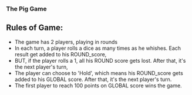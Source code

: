 ### The Pig Game

## Rules of Game:

- The game has 2 players, playing in rounds
- In each turn, a player rolls a dice as many times as he whishes. Each result get added to his ROUND_score,
- BUT, if the player rolls a 1, all his ROUND score gets lost. After that, it's the next player's turn,
- The player can choose to 'Hold', which means  his ROUND_score gets added to his GLOBAL score. After that, it's the next player's turn.
- The first player to reach 100 points on GLOBAL score wins the game.